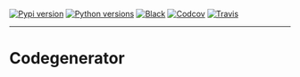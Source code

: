 [![Pypi version](https://img.shields.io/pypi/v/codegenerator.svg)](https://pypi.org/project/codegenerator/) [![Python versions](https://img.shields.io/pypi/pyversions/codegenerator.svg)](https://pypi.org/project/codegenerator/) [![Black](https://img.shields.io/badge/code%20style-black-000000.svg)](https://github.com/psf/black) [![Codcov](https://codecov.io/gh/nazime/codegenerator/branch/master/graph/badge.svg)](https://codecov.io/gh/nazime/codegenerator) [![Travis](https://api.travis-ci.com/Nazime/codegenerator.svg?branch=master)](https://travis-ci.com/Nazime/codegenerator)

-----------------



# Codegenerator
